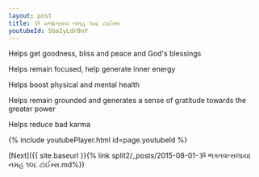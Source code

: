 ```yaml
---
layout: post
title: ૐ પ્રજાગરાય નમહ ૧૦૮ ટાઈમ્સ
youtubeId: SbaIyLdr8nY
---
```

 
 
Helps get goodness, bliss and peace and God's blessings
 
Helps remain focused, help generate inner energy 
 
Helps boost physical and mental health 
 
Helps remain grounded and generates a sense of gratitude towards the greater power 
 
Helps reduce bad karma
 
 
 
 


{% include youtubePlayer.html id=page.youtubeId %}
 
[Next]({{ site.baseurl }}{% link  split2/_posts/2015-08-01-ૐ ભક્તવત્સલાયા નમહ ૧૦૮ ટાઈમ્સ.md%})
 
